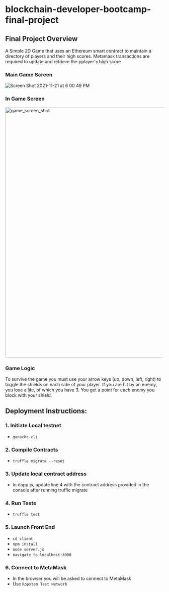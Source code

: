 # blockchain-developer-bootcamp-final-project

## Final Project Overview
A Simple 2D Game that uses an Ethereum smart contract to maintain a directory of players and their high scores. 
Metamask transactions are required to update and retrieve the pplayer's high score


### Main Game Screen
![Screen Shot 2021-11-21 at 6 00 49 PM](https://user-images.githubusercontent.com/6632748/142782520-01b60ed1-2ff1-4ff8-90dc-5ba17b6ae54c.png)


### In Game Screen 
<img width="793" alt="game_screen_shot" src="https://user-images.githubusercontent.com/6632748/142782572-f06fcf31-cfe0-4587-b8a1-356ae534d5af.png">

### Game Logic
To survive the game you must use your arrow keys (up, down, left, right) to toggle the shields on each side of your player. If you are hit by
an enemy, you lose a life, of which you have 3. You get a point for each enemy you block with your shield. 

## Deployment Instructions:
### 1. Initiate Local testnet
- ``` ganache-cli ```

### 2. Compile Contracts
- ``` truffle migrate --reset ```

### 3. Update local contract address
- In dapp.js, update line 4 with the contract address provided in the console after running truffle migrate

### 4. Run Tests
- ```truffle test```

### 5. Launch Front End
- ``` cd client ```
- ``` npm install ```
- ``` node server.js ```
- ``` navigate to localhost:3000 ```

### 6. Connect to MetaMask
- In the browser you will be asked to connect to MetaMask
- Use `Ropsten Test Network`


